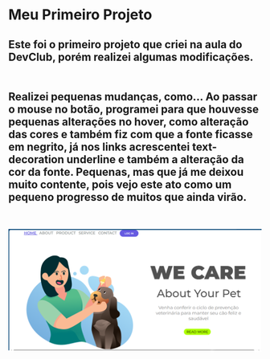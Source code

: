 <h1>Meu Primeiro Projeto</h1>
<h2>Este foi o primeiro projeto que criei na aula do DevClub, porém realizei algumas modificações.
    <br>
    <br>
<H2> Realizei pequenas mudanças, como...
Ao passar o mouse no botão, programei para que houvesse pequenas alterações no hover, como alteração das cores e também fiz com que a fonte ficasse em negrito, já nos links acrescentei text-decoration underline e também a alteração da cor da fonte.
     Pequenas, mas que já me deixou muito contente, pois vejo este ato como um pequeno progresso de muitos que ainda virão.
</H2>
    <br>
    <br>
<img src="https://github.com/daniellypedrini/We-Care/blob/main/assets/We%20Care%20README.png?raw=true" alt="we-care-README">

